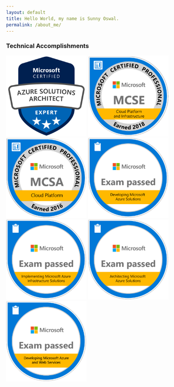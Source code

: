 ```yaml
---
layout: default
title: Hello World, my name is Sunny Oswal.
permalink: /about_me/
---
```


### Technical Accomplishments
<img src="images\azure-solutions-architect-expert-600x600.png" width="220" height="220" title="Azure Architect Expert">
<img src="images\MCSE-Cloud-Platform-Infrastructure-2018.png" width="220" height="220" title="Azure MCSE">
<img src="images\MCSA+Cloud+Platform-01.png" width="220" height="220" title="Azure MCSA">
<img src="images\Microsoft_Exam532.png" width="220" height="220" title="Azure 70-532">
<img src="images\Microsoft_Exam533.png" width="220" height="220" title="Azure 70-533">
<img src="images\Microsoft_Exam534.png" width="220" height="220" title="Azure 70-534">
<img src="images\Developing+Microsoft+Azure+and+Web+Services-01.png" width="220" height="220" title="Azure 70-487">
